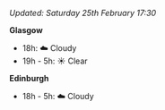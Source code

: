 *Updated: Saturday 25th February 17:30*

**Glasgow**

* 18h: :cloud: Cloudy
* 19h - 5h: :sunny: Clear

**Edinburgh**

* 18h - 5h: :cloud: Cloudy
